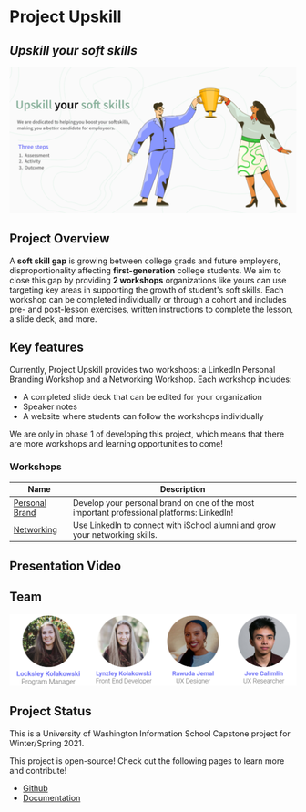 # Project Upskill
## *Upskill your soft skills*

<img
  src="photos/banner.png"
/>

## Project Overview
A **soft skill gap** is growing between college grads and future employers, disproportionality affecting **first-generation** college students. We aim to close this gap by providing **2 workshops** organizations like yours can use targeting key areas in supporting the growth of student's soft skills. Each workshop can be completed individually or through a cohort and includes pre- and post-lesson exercises, written instructions to complete the lesson, a slide deck, and more.

## Key features
Currently, Project Upskill provides two workshops: a LinkedIn Personal Branding Workshop and a Networking Workshop. Each workshop includes:

- A completed slide deck that can be edited for your organization
- Speaker notes
- A website where students can follow the workshops individually


We are only in phase 1 of developing this project, which means that there are more workshops and learning opportunities to come!

### Workshops

| Name      | Description |
| ----------- | ----------- |
| [Personal Brand](https://lynzley.github.io/project-upskill-workshop/Lesson%202/LinkedIn)      | Develop your personal brand on one of the most important professional platforms: LinkedIn!       |
| [Networking](https://lynzley.github.io/project-upskill-workshop/Lesson%203)    | Use LinkedIn to connect with iSchool alumni and grow your networking skills.       |

## Presentation Video

## Team
<img
  src="photos/team1.png"
/>

## Project Status
This is a University of Washington Information School Capstone project for Winter/Spring 2021.

This project is open-source! Check out the following pages to learn more and contribute!
- [Github](https://github.com/lynzley/project-upskill-workshop)
- [Documentation](https://github.com/lynzley/project-upskill-workshop/blob/main/Documentation.md)
